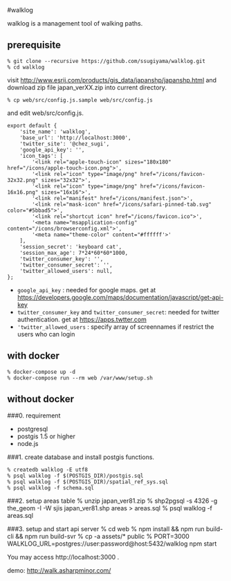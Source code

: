 #walklog

walklog is a management tool of walking paths.

## prerequisite
    % git clone --recursive https://github.com/ssugiyama/walklog.git
    % cd walklog

visit http://www.esrij.com/products/gis_data/japanshp/japanshp.html and download zip file japan_verXX.zip into current directory.

    % cp web/src/config.js.sample web/src/config.js

and edit web/src/config.js.

    export default {
        'site_name': 'walklog',
        'base_url': 'http://localhost:3000',
        'twitter_site': '@chez_sugi',
        'google_api_key': '',
        'icon_tags': [
            '<link rel="apple-touch-icon" sizes="180x180" href="/icons/apple-touch-icon.png">',
            '<link rel="icon" type="image/png" href="/icons/favicon-32x32.png" sizes="32x32">',
            '<link rel="icon" type="image/png" href="/icons/favicon-16x16.png" sizes="16x16">',
            '<link rel="manifest" href="/icons/manifest.json">',
            '<link rel="mask-icon" href="/icons/safari-pinned-tab.svg" color="#5bbad5">',
            '<link rel="shortcut icon" href="/icons/favicon.ico">',
            '<meta name="msapplication-config" content="/icons/browserconfig.xml">',
            '<meta name="theme-color" content="#ffffff'>'
        ],
        'session_secret': 'keyboard cat',
        'session_max_age': 7*24*60*60*1000,
        'twitter_consumer_key': '',
        'twitter_consumer_secret': '',
        'twitter_allowed_users': null,
    };

- `google_api_key` : needed for google maps. get at https://developers.google.com/maps/documentation/javascript/get-api-key
- `twitter_consumer_key` and `twitter_consumer_secret`: needed for twitter authentication. get at https://apps.twtter.com
- `'twitter_allowed_users` : specify array of screennames if restrict the users who can login

## with docker
    % docker-compose up -d
    % docker-compose run --rm web /var/www/setup.sh

## without docker 

###0. requirement

- postgresql
- postgis 1.5 or higher
- node.js

###1. create database and install postgis functions.

    % createdb walklog -E utf8
    % psql walklog -f $(POSTGIS_DIR)/postgis.sql
    % psql walklog -f $(POSTGIS_DIR)/spatial_ref_sys.sql
    % psql walklog -f schema.sql

###2. setup areas table
    % unzip japan_ver81.zip
    % shp2pgsql -s 4326 -g the_geom -I -W sjis japan_ver81.shp areas > areas.sql
    % psql walklog -f areas.sql

###3. setup and start api server
    % cd web
    % npm install && npm run build-cli && npm run build-svr
    % cp -a assets/* public
    % PORT=3000 WALKLOG_URL=postgres://user:password@host:5432/walklog npm start

You may access http://localhost:3000 . 

 demo: http://walk.asharpminor.com/
